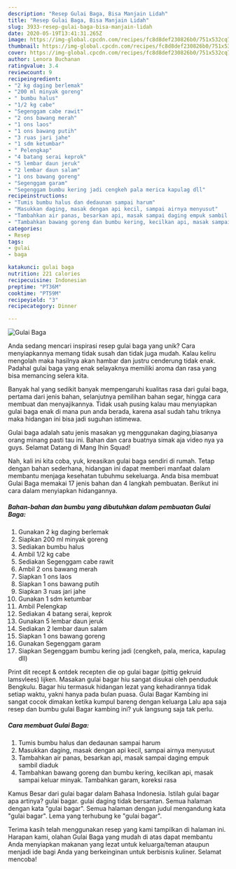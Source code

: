 ```yaml
---
description: "Resep Gulai Baga, Bisa Manjain Lidah"
title: "Resep Gulai Baga, Bisa Manjain Lidah"
slug: 3933-resep-gulai-baga-bisa-manjain-lidah
date: 2020-05-19T13:41:31.265Z
image: https://img-global.cpcdn.com/recipes/fc8d8def230826b0/751x532cq70/gulai-baga-foto-resep-utama.jpg
thumbnail: https://img-global.cpcdn.com/recipes/fc8d8def230826b0/751x532cq70/gulai-baga-foto-resep-utama.jpg
cover: https://img-global.cpcdn.com/recipes/fc8d8def230826b0/751x532cq70/gulai-baga-foto-resep-utama.jpg
author: Lenora Buchanan
ratingvalue: 3.4
reviewcount: 9
recipeingredient:
- "2 kg daging berlemak"
- "200 ml minyak goreng"
- " bumbu halus"
- "1/2 kg cabe"
- "Segenggam cabe rawit"
- "2 ons bawang merah"
- "1 ons laos"
- "1 ons bawang putih"
- "3 ruas jari jahe"
- "1 sdm ketumbar"
- " Pelengkap"
- "4 batang serai keprok"
- "5 lembar daun jeruk"
- "2 lembar daun salam"
- "1 ons bawang goreng"
- "Segenggam garam"
- "Segenggam bumbu kering jadi cengkeh pala merica kapulag dll"
recipeinstructions:
- "Tumis bumbu halus dan dedaunan sampai harum"
- "Masukkan daging, masak dengan api kecil, sampai airnya menyusut"
- "Tambahkan air panas, besarkan api, masak sampai daging empuk sambil diaduk"
- "Tambahkan bawang goreng dan bumbu kering, kecilkan api, masak sampai keluar minyak. Tambahkan garam, koreksi rasa"
categories:
- Resep
tags:
- gulai
- baga

katakunci: gulai baga 
nutrition: 221 calories
recipecuisine: Indonesian
preptime: "PT36M"
cooktime: "PT59M"
recipeyield: "3"
recipecategory: Dinner

---
```



![Gulai Baga](https://img-global.cpcdn.com/recipes/fc8d8def230826b0/751x532cq70/gulai-baga-foto-resep-utama.jpg)

Anda sedang mencari inspirasi resep gulai baga yang unik? Cara menyiapkannya memang tidak susah dan tidak juga mudah. Kalau keliru mengolah maka hasilnya akan hambar dan justru cenderung tidak enak. Padahal gulai baga yang enak selayaknya memiliki aroma dan rasa yang bisa memancing selera kita.

Banyak hal yang sedikit banyak mempengaruhi kualitas rasa dari gulai baga, pertama dari jenis bahan, selanjutnya pemilihan bahan segar, hingga cara membuat dan menyajikannya. Tidak usah pusing kalau mau menyiapkan gulai baga enak di mana pun anda berada, karena asal sudah tahu triknya maka hidangan ini bisa jadi suguhan istimewa.

Gulai baga adalah satu jenis masakan yg menggunakan daging,biasanya orang minang pasti tau ini. Bahan dan cara buatnya simak aja video nya ya guys. Selamat Datang di Mang Ihin Squad!


Nah, kali ini kita coba, yuk, kreasikan gulai baga sendiri di rumah. Tetap dengan bahan sederhana, hidangan ini dapat memberi manfaat dalam membantu menjaga kesehatan tubuhmu sekeluarga. Anda bisa membuat Gulai Baga memakai 17 jenis bahan dan 4 langkah pembuatan. Berikut ini cara dalam menyiapkan hidangannya.

<!--inarticleads1-->

##### Bahan-bahan dan bumbu yang dibutuhkan dalam pembuatan Gulai Baga:

1. Gunakan 2 kg daging berlemak
1. Siapkan 200 ml minyak goreng
1. Sediakan  bumbu halus
1. Ambil 1/2 kg cabe
1. Sediakan Segenggam cabe rawit
1. Ambil 2 ons bawang merah
1. Siapkan 1 ons laos
1. Siapkan 1 ons bawang putih
1. Siapkan 3 ruas jari jahe
1. Gunakan 1 sdm ketumbar
1. Ambil  Pelengkap
1. Sediakan 4 batang serai, keprok
1. Gunakan 5 lembar daun jeruk
1. Sediakan 2 lembar daun salam
1. Siapkan 1 ons bawang goreng
1. Gunakan Segenggam garam
1. Siapkan Segenggam bumbu kering jadi (cengkeh, pala, merica, kapulag dll)


Print dit recept &amp; ontdek recepten die op gulai bagar (pittig gekruid lamsvlees) lijken. Masakan gulai bagar hiu sangat disukai oleh penduduk Bengkulu. Bagar hiu termasuk hidangan lezat yang kehadirannya tidak setiap waktu, yakni hanya pada bulan puasa. Gulai Bagar Kambing ini sangat cocok dimakan ketika kumpul bareng dengan keluarga Lalu apa saja resep dan bumbu gulai Bagar kambing ini? yuk langsung saja tak perlu. 

<!--inarticleads2-->

##### Cara membuat Gulai Baga:

1. Tumis bumbu halus dan dedaunan sampai harum
1. Masukkan daging, masak dengan api kecil, sampai airnya menyusut
1. Tambahkan air panas, besarkan api, masak sampai daging empuk sambil diaduk
1. Tambahkan bawang goreng dan bumbu kering, kecilkan api, masak sampai keluar minyak. Tambahkan garam, koreksi rasa


Kamus Besar dari gulai bagar dalam Bahasa Indonesia. Istilah gulai bagar apa artinya? gulai bagar. gulai daging tidak bersantan. Semua halaman dengan kata &#34;gulai bagar&#34;. Semua halaman dengan judul mengandung kata &#34;gulai bagar&#34;. Lema yang terhubung ke &#34;gulai bagar&#34;. 

Terima kasih telah menggunakan resep yang kami tampilkan di halaman ini. Harapan kami, olahan Gulai Baga yang mudah di atas dapat membantu Anda menyiapkan makanan yang lezat untuk keluarga/teman ataupun menjadi ide bagi Anda yang berkeinginan untuk berbisnis kuliner. Selamat mencoba!
